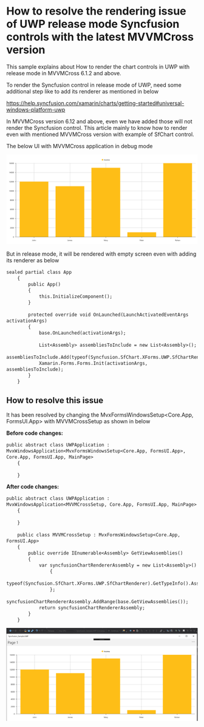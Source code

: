 # How to resolve the rendering issue of UWP release mode Syncfusion controls with the latest MVVMCross version

This sample explains about How to render the chart controls in UWP with release mode in MVVMCross 6.1.2 and above.

To render the Syncfusion control in release mode of UWP, need some additional step like to add its renderer as mentioned in below

https://help.syncfusion.com/xamarin/charts/getting-started#universal-windows-platform-uwp

In MVVMCross version 6.12 and above, even we have added those will not render the Syncfusion control. This article mainly to know how to render even with mentioned MVVMCross version with example of SfChart control. 

The below UI with MVVMCross application in debug mode

 ![](debug.png)

But in release mode, it will be rendered with empty screen even with adding its renderer as below
```
sealed partial class App
    {
        public App()
        {
            this.InitializeComponent();
        }

        protected override void OnLaunched(LaunchActivatedEventArgs activationArgs)
        {
            base.OnLaunched(activationArgs);

            List<Assembly> assembliesToInclude = new List<Assembly>();
            assembliesToInclude.Add(typeof(Syncfusion.SfChart.XForms.UWP.SfChartRenderer).GetTypeInfo().Assembly);
            Xamarin.Forms.Forms.Init(activationArgs, assembliesToInclude);
        }
    }
```
## How to resolve this issue
It has been resolved by changing the MvxFormsWindowsSetup<Core.App, FormsUI.App> with MVVMCrossSetup as shown in below

**Before code changes:**

```
public abstract class UWPApplication : MvxWindowsApplication<MvxFormsWindowsSetup<Core.App, FormsUI.App>, Core.App, FormsUI.App, MainPage>
    {

    }
```

**After code changes:**

```
public abstract class UWPApplication : MvxWindowsApplication<MVVMCrossSetup, Core.App, FormsUI.App, MainPage>
    {

    }

    public class MVVMCrossSetup : MvxFormsWindowsSetup<Core.App, FormsUI.App>
    {
        public override IEnumerable<Assembly> GetViewAssemblies()
        {
            var syncfusionChartRendererAssembly = new List<Assembly>()
                {
                    typeof(Syncfusion.SfChart.XForms.UWP.SfChartRenderer).GetTypeInfo().Assembly
                };
            syncfusionChartRendererAssembly.AddRange(base.GetViewAssemblies());
            return syncfusionChartRendererAssembly;
        }
    }
```

![](release.png)
 

